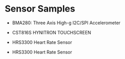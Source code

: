 # Sensor Samples


* BMA280: Three Axis High-g I2C/SPI Accelerometer


* CST816S HYNITRON TOUCHSCREEN


* HRS3300 Heart Rate Sensor


* HRS3300 Heart Rate Sensor
